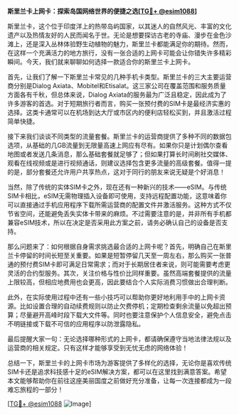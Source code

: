 **斯里兰卡上网卡：探索岛国网络世界的便捷之选[[TG💪+ @esim1088](https://t.me/s/esim1088)]**

斯里兰卡，这个位于印度洋上的热带岛屿国家，以其迷人的自然风光、丰富的文化遗产以及热情友好的人民而闻名于世。无论是想要探访古老的寺庙、漫步在金色沙滩上，还是深入丛林体验野生动植物的魅力，斯里兰卡都能满足你的期待。然而，在这样一个充满活力的地方旅行，没有一张合适的上网卡可能会让你错失许多精彩瞬间。今天，我们就来聊聊如何选择一款适合你的斯里兰卡上网卡。

首先，让我们了解一下斯里兰卡常见的几种手机卡类型。斯里兰卡的三大主要运营商分别是Dialog Axiata、Mobitel和Etisalat。这三家公司在覆盖范围和服务质量方面各有千秋，但总体来说，Dialog Axiata的服务最为广泛且稳定，因此成为了许多游客的首选。对于短期旅行者而言，购买一张预付费的SIM卡是最经济实惠的选择。这类卡通常可以在机场到达大厅或市区内的便利店轻松买到，并且激活过程简单快捷。

接下来我们谈谈不同类型的流量套餐。斯里兰卡的运营商提供了多种不同的数据包选项，从基础的几GB流量到无限量高速上网应有尽有。如果你只是计划偶尔查看地图或者发送几条消息，那么基础套餐就足够了；但如果打算长时间刷社交媒体、观看在线视频或是进行视频通话，则建议选择包含更多流量的高级套餐。值得一提的是，部分套餐还允许用户共享热点，这对于同行的朋友来说无疑是个好消息！

当然，除了传统的实体SIM卡之外，现在还有一种新兴的技术——eSIM。与传统SIM卡相比，eSIM无需物理插入设备即可使用，支持远程配置功能，这意味着你可以直接通过手机应用程序下载所需运营商的配置文件并激活服务。这种方式不仅节省空间，还能避免丢失实体卡带来的麻烦。不过需要注意的是，并非所有手机都兼容eSIM技术，所以在决定是否采用此方案之前，请务必确认自己的设备是否支持。

那么问题来了：如何根据自身需求挑选最合适的上网卡呢？首先，明确自己在斯里兰卡停留的时间长短至关重要。如果是短暂停留几天至一周左右，那么购买一张普通的预付费SIM卡即可满足日常需求；而对于长期居住者来说，则可能需要考虑更灵活的合约型服务。其次，关注价格与性价比同样重要。虽然高端套餐提供的流量上限较高，但相应地费用也会更高，因此要结合个人实际消费习惯做出合理判断。

此外，在实际使用过程中还有一些小技巧可以帮助你更好地利用手中的上网卡资源。比如设置合理的自动续费规则以防止欠费停机；定期检查剩余流量以免超出预算；尽量避开高峰时段下载大文件等。同时也要注意保护个人信息安全，避免点击不明链接或下载不可信的应用程序以防泄露隐私。

最后提醒大家一句：无论选择哪种形式的上网卡，都请确保遵守当地法律法规以及运营商的相关规定。只有这样才能够享受到无忧无虑的网络体验！

总结一下，斯里兰卡的上网卡市场为游客提供了多样化的选择，无论你是喜欢传统SIM卡还是追求科技感十足的eSIM解决方案，都可以在这里找到满意答案。希望本文能够帮助你在前往这座美丽国度之前做好充分准备，让每一次连接都成为一段难忘旅程的一部分！

[[TG💪+ @esim1088](https://t.me/s/esim1088) ![Image](https://i.postimg.cc/4NQfJmqS/Snipaste-2025-05-13-00-14-12.png)]